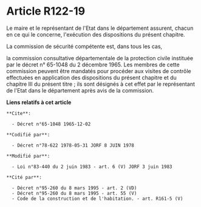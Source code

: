 # Article R122-19

Le maire et le représentant de l'Etat dans le département assurent, chacun en ce qui le concerne, l'exécution des
dispositions du présent chapitre.

La commission de sécurité compétente est, dans tous les cas,

la commission consultative départementale de la protection civile instituée par le décret n° 65-1048 du 2 décembre 1965. Les
membres de cette commission peuvent être mandatés pour procéder aux visites de contrôle effectuées en application des
dispositions du présent chapitre et du chapitre III du présent titre ; ils sont désignés à cet effet par le représentant de
l'Etat dans le département après avis de la commission.

**Liens relatifs à cet article**

	**Cite**:

	  - Décret n°65-1048 1965-12-02

	**Codifié par**:

	  - Décret n°78-622 1978-05-31 JORF 8 JUIN 1978

	**Modifié par**:

	  - Loi n°83-440 du 2 juin 1983 - art. 6 (V) JORF 3 juin 1983

	**Cité par**:

	  - Décret n°95-260 du 8 mars 1995 - art. 2 (VD)
	  - Décret n°95-260 du 8 mars 1995 - art. 55 (V)
	  - Code de la construction et de l'habitation. - art. R161-5 (V)
